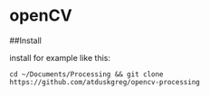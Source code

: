 openCV
======



##Install  

install for example like this:  

    cd ~/Documents/Processing && git clone https://github.com/atduskgreg/opencv-processing


